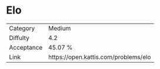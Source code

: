 # Elo

<table>
    <tr>
        <td>Category</td>
        <td>Medium</td>
    </tr>
    <tr>
        <td>Diffulty</td>
        <td>4.2</td>
    </tr>
    <tr>
        <td>Acceptance</td>
        <td>45.07 %</td>
    </tr>
    <tr>
        <td>Link</td>
        <td>https://open.kattis.com/problems/elo</td>
    </tr>
</table>